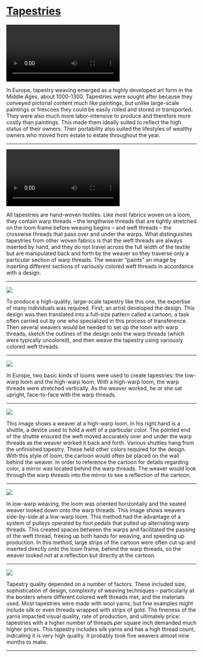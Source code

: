 # [Tapestries](http://artstories.artsmia.org/#/stories/2124)

<video src='http://cdn.dx.artsmia.org/videos/artstories/MET_hanging_tapestry.mp4'></video>

In Europe, tapestry weaving emerged as a highly developed art form in the Middle Ages, about 1000-1300. Tapestries were sought after because they conveyed pictorial content much like paintings, but unlike large-scale paintings or frescoes they could be easily rolled and stored or transported. They were also much more labor-intensive to produce and therefore more costly than paintings. This made them ideally suited to reflect the high status of their owners. Their portability also suited the lifestyles of wealthy owners who moved from estate to estate throughout the year. 

---

<video src='http://cdn.dx.artsmia.org/videos/artstories/Tapestry_Weaving_in_Laos.mp4'></video>

All tapestries are hand-woven textiles. Like most fabrics woven on a loom, they contain warp threads – the lengthwise threads that are tightly stretched on the loom frame before weaving begins – and weft threads – the crosswise threads that pass over and under the warps. What distinguishes tapestries from other woven fabrics is that the weft threads are always inserted by hand, and they do not travel across the full width of the textile but are manipulated back and forth by the weaver so they traverse only a particular section of warp threads. The weaver “paints” an image by inserting different sections of variously colored weft threads in accordance with a design.

---

![](http://cdn.dx.artsmia.org/thumbs/tn_2014_TDX_MIAArtStories_436.jpg)

To produce a high-quality, large-scale tapestry like this one, the expertise of many individuals was required. First, an artist developed the design. This design was then translated into a full-size pattern called a cartoon, a task often carried out by one who specialized in this process of transference. Then several weavers would be needed to set up the loom with warp threads, sketch the outlines of the design onto the warp threads (which were typically uncolored), and then weave the tapestry using variously colored weft threads.

---

![](http://cdn.dx.artsmia.org/thumbs/tn_2014_TDX_MIAArtStories_323.jpg)

In Europe, two basic kinds of looms were used to create tapestries: the low-warp loom and the high-warp loom. With a high-warp loom, the warp threads were stretched vertically. As the weaver worked, he or she sat upright, face-to-face with the warp threads.

---

![](http://cdn.dx.artsmia.org/thumbs/tn_2014_TDX_MIAArtStories_423.jpg)

This image shows a weaver at a high-warp loom. In his right hand is a shuttle, a device used to hold a weft of a particular color. The pointed end of the shuttle ensured the weft moved accurately over and under the warp threads as the weaver worked it back and forth. Various shuttles hang from the unfinished tapestry. These held other colors required for the design. With this style of loom, the cartoon would often be placed on the wall behind the weaver. In order to reference the cartoon for details regarding color, a mirror was located behind the warp threads. The weaver would look through the warp threads into the mirror to see a reflection of the cartoon.

---

![](http://cdn.dx.artsmia.org/thumbs/tn_2014_TDX_MIAArtStories_424.jpg)

In low-warp weaving, the loom was oriented horizontally and the seated weaver looked down onto the warp threads. This image shows weavers side-by-side at a low-warp loom. This method had the advantage of a system of pulleys operated by foot pedals that pulled up alternating warp threads. This created spaces between the warps and facilitated the passing of the weft thread, freeing up both hands for weaving, and speeding up production. In this method, large strips of the cartoon were often cut up and inserted directly onto the loom frame, behind the warp threads, so the weaver looked not at a reflection but directly at the cartoon.

---

![](http://cdn.dx.artsmia.org/thumbs/tn_mia_6018940.jpg)

Tapestry quality depended on a number of factors. These included size, sophistication of design, complexity of weaving techniques – particularly at the borders where different colored weft threads met, and the materials used. Most tapestries were made with wool yarns, but fine examples might include silk or even threads wrapped with strips of gold. The fineness of the yarns impacted visual quality, rate of production, and ultimately price: tapestries with a higher number of threads per square inch demanded much higher prices. This tapestry includes silk yarns and has a high thread count, indicating it is very high quality. It probably took five weavers almost nine months to make.

---
